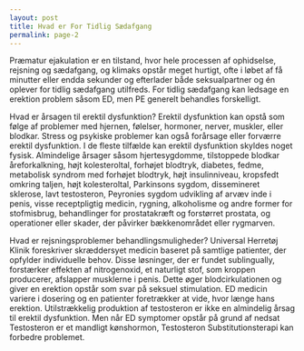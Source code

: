 ```yaml
---
layout: post
title: Hvad er For Tidlig Sædafgang
permalink: page-2
---
```

<p>Præmatur ejakulation er en tilstand, hvor hele processen af ophidselse, rejsning og sædafgang, og klimaks opstår meget hurtigt, ofte i løbet af få minutter eller endda sekunder og efterlader både seksualpartner og én oplever for tidlig sædafgang utilfreds. For tidlig sædafgang kan ledsage en erektion problem såsom ED, men PE generelt behandles forskelligt.</p>
 
<p>Hvad er årsagen til erektil dysfunktion? Erektil dysfunktion kan opstå som følge af problemer med hjernen, følelser, hormoner, nerver, muskler, eller blodkar. Stress og psykiske problemer kan også forårsage eller forværre erektil dysfunktion. I de fleste tilfælde kan erektil dysfunktion skyldes noget fysisk. Almindelige årsager såsom hjertesygdomme, tilstoppede blodkar åreforkalkning, højt kolesteroltal, forhøjet blodtryk, diabetes, fedme, metabolisk syndrom med forhøjet blodtryk, højt insulinniveau, kropsfedt omkring taljen, højt kolesteroltal, Parkinsons sygdom, dissemineret sklerose, lavt testosteron, Peyronies sygdom udvikling af arvæv inde i penis, visse receptpligtig medicin, rygning, alkoholisme og andre former for stofmisbrug, behandlinger for prostatakræft og forstørret prostata, og operationer eller skader, der påvirker bækkenområdet eller rygmarven.</p>
 
<p>Hvad er rejsningsproblemer behandlingsmuligheder? Universal Herretøj Klinik foreskriver skræddersyet medicin baseret på samtlige patienter, der opfylder individuelle behov. Disse løsninger, der er fundet sublingually, forstærker effekten af nitrogenoxid, et naturligt stof, som kroppen producerer, afslapper musklerne i penis. Dette øger blodcirkulationen og giver en erektion opstår som svar på seksuel stimulation. ED medicin variere i dosering og en patienter foretrækker at vide, hvor længe hans erektion. Utilstrækkelig produktion af testosteron er ikke en almindelig årsag til erektil dysfunktion. Men når ED symptomer opstår på grund af nedsat Testosteron er et mandligt kønshormon, Testosteron Substitutionsterapi kan forbedre problemet.</p>
